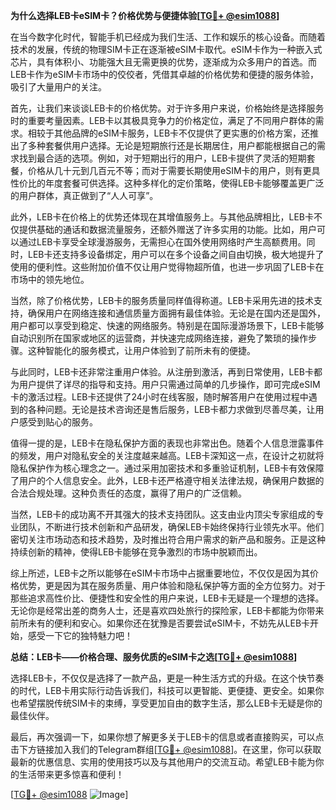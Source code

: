 **为什么选择LEB卡eSIM卡？价格优势与便捷体验[[TG💪+ @esim1088](https://t.me/s/esim1088)]**

在当今数字化时代，智能手机已经成为我们生活、工作和娱乐的核心设备。而随着技术的发展，传统的物理SIM卡正在逐渐被eSIM卡取代。eSIM卡作为一种嵌入式芯片，具有体积小、功能强大且无需更换的优势，逐渐成为众多用户的首选。而LEB卡作为eSIM卡市场中的佼佼者，凭借其卓越的价格优势和便捷的服务体验，吸引了大量用户的关注。

首先，让我们来谈谈LEB卡的价格优势。对于许多用户来说，价格始终是选择服务时的重要考量因素。LEB卡以其极具竞争力的价格定位，满足了不同用户群体的需求。相较于其他品牌的eSIM卡服务，LEB卡不仅提供了更实惠的价格方案，还推出了多种套餐供用户选择。无论是短期旅行还是长期居住，用户都能根据自己的需求找到最合适的选项。例如，对于短期出行的用户，LEB卡提供了灵活的短期套餐，价格从几十元到几百元不等；而对于需要长期使用eSIM卡的用户，则有更具性价比的年度套餐可供选择。这种多样化的定价策略，使得LEB卡能够覆盖更广泛的用户群体，真正做到了“人人可享”。

此外，LEB卡在价格上的优势还体现在其增值服务上。与其他品牌相比，LEB卡不仅提供基础的通话和数据流量服务，还额外赠送了许多实用的功能。比如，用户可以通过LEB卡享受全球漫游服务，无需担心在国外使用网络时产生高额费用。同时，LEB卡还支持多设备绑定，用户可以在多个设备之间自由切换，极大地提升了使用的便利性。这些附加价值不仅让用户觉得物超所值，也进一步巩固了LEB卡在市场中的领先地位。

当然，除了价格优势，LEB卡的服务质量同样值得称道。LEB卡采用先进的技术支持，确保用户在网络连接和通信质量方面拥有最佳体验。无论是在国内还是国外，用户都可以享受到稳定、快速的网络服务。特别是在国际漫游场景下，LEB卡能够自动识别所在国家或地区的运营商，并快速完成网络连接，避免了繁琐的操作步骤。这种智能化的服务模式，让用户体验到了前所未有的便捷。

与此同时，LEB卡还非常注重用户体验。从注册到激活，再到日常使用，LEB卡都为用户提供了详尽的指导和支持。用户只需通过简单的几步操作，即可完成eSIM卡的激活过程。LEB卡还提供了24小时在线客服，随时解答用户在使用过程中遇到的各种问题。无论是技术咨询还是售后服务，LEB卡都力求做到尽善尽美，让用户感受到贴心的服务。

值得一提的是，LEB卡在隐私保护方面的表现也非常出色。随着个人信息泄露事件的频发，用户对隐私安全的关注度越来越高。LEB卡深知这一点，在设计之初就将隐私保护作为核心理念之一。通过采用加密技术和多重验证机制，LEB卡有效保障了用户的个人信息安全。此外，LEB卡还严格遵守相关法律法规，确保用户数据的合法合规处理。这种负责任的态度，赢得了用户的广泛信赖。

当然，LEB卡的成功离不开其强大的技术支持团队。这支由业内顶尖专家组成的专业团队，不断进行技术创新和产品研发，确保LEB卡始终保持行业领先水平。他们密切关注市场动态和技术趋势，及时推出符合用户需求的新产品和服务。正是这种持续创新的精神，使得LEB卡能够在竞争激烈的市场中脱颖而出。

综上所述，LEB卡之所以能够在eSIM卡市场中占据重要地位，不仅仅是因为其价格优势，更是因为其在服务质量、用户体验和隐私保护等方面的全方位努力。对于那些追求高性价比、便捷性和安全性的用户来说，LEB卡无疑是一个理想的选择。无论你是经常出差的商务人士，还是喜欢四处旅行的探险家，LEB卡都能为你带来前所未有的便利和安心。如果你还在犹豫是否要尝试eSIM卡，不妨先从LEB卡开始，感受一下它的独特魅力吧！

**总结：LEB卡——价格合理、服务优质的eSIM卡之选[[TG💪+ @esim1088](https://t.me/s/esim1088)]**

选择LEB卡，不仅仅是选择了一款产品，更是一种生活方式的升级。在这个快节奏的时代，LEB卡用实际行动告诉我们，科技可以更智能、更便捷、更安全。如果你也希望摆脱传统SIM卡的束缚，享受更加自由的数字生活，那么LEB卡无疑是你的最佳伙伴。

最后，再次强调一下，如果你想了解更多关于LEB卡的信息或者直接购买，可以点击下方链接加入我们的Telegram群组[[TG💪+ @esim1088](https://t.me/s/esim1088)]。在这里，你可以获取最新的优惠信息、实用的使用技巧以及与其他用户的交流互动。希望LEB卡能为你的生活带来更多惊喜和便利！

[[TG💪+ @esim1088](https://t.me/s/esim1088) ![Image](https://i.postimg.cc/4NQfJmqS/Snipaste-2025-05-13-00-14-12.png)]
